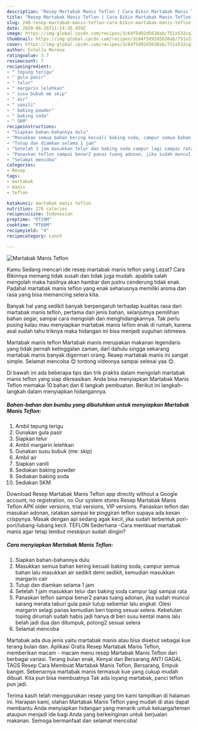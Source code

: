 ```yaml
---
description: "Resep Martabak Manis Teflon | Cara Bikin Martabak Manis Teflon Yang Enak Banget"
title: "Resep Martabak Manis Teflon | Cara Bikin Martabak Manis Teflon Yang Enak Banget"
slug: 240-resep-martabak-manis-teflon-cara-bikin-martabak-manis-teflon-yang-enak-banget
date: 2020-06-26T11:14:35.459Z
image: https://img-global.cpcdn.com/recipes/3c64f5d92d5638ab/751x532cq70/martabak-manis-teflon-foto-resep-utama.jpg
thumbnail: https://img-global.cpcdn.com/recipes/3c64f5d92d5638ab/751x532cq70/martabak-manis-teflon-foto-resep-utama.jpg
cover: https://img-global.cpcdn.com/recipes/3c64f5d92d5638ab/751x532cq70/martabak-manis-teflon-foto-resep-utama.jpg
author: Estelle Moreno
ratingvalue: 3.7
reviewcount: 7
recipeingredient:
- " tepung terigu"
- " gula pasir"
- " telur"
- " margarin lelehkan"
- " susu bubuk me skip"
- " air"
- " vanili"
- " baking powder"
- " baking soda"
- " SKM"
recipeinstructions:
- "Siapkan bahan-bahannya dulu"
- "Masukkan semua bahan kering kecuali baking soda, campur semua bahan lalu masukkan air sedikit demi sedikit, kemudian masukkan margarin cair"
- "Tutup dan diamkan selama 1 jam"
- "Setelah 1 jam masukkan telur dan baking soda campur lagi sampai rata"
- "Panaskan teflon sampai benar2 panas tuang adonan, jika sudah muncul sarang merata taburi gula pasir tutup sebentar lalu angkat. Olesi margarin selagi panas kemudian beri toping sesuai selera. Kebetulan toping dirumah sudah habis jadi hanya di beri susu kental manis lalu belah jadi dua dan ditumpuk, potong2 sesuai selera"
- "Selamat mencoba"
categories:
- Resep
tags:
- martabak
- manis
- teflon

katakunci: martabak manis teflon 
nutrition: 276 calories
recipecuisine: Indonesian
preptime: "PT29M"
cooktime: "PT60M"
recipeyield: "4"
recipecategory: Lunch

---
```



![Martabak Manis Teflon](https://img-global.cpcdn.com/recipes/3c64f5d92d5638ab/751x532cq70/martabak-manis-teflon-foto-resep-utama.jpg)

Kamu Sedang mencari ide resep martabak manis teflon yang Lezat? Cara Bikinnya memang tidak susah dan tidak juga mudah. apabila salah mengolah maka hasilnya akan hambar dan justru cenderung tidak enak. Padahal martabak manis teflon yang enak seharusnya memiliki aroma dan rasa yang bisa memancing selera kita.

Banyak hal yang sedikit banyak berpengaruh terhadap kualitas rasa dari martabak manis teflon, pertama dari jenis bahan, selanjutnya pemilihan bahan segar, sampai cara mengolah dan menghidangkannya. Tak perlu pusing kalau mau menyiapkan martabak manis teflon enak di rumah, karena asal sudah tahu triknya maka hidangan ini bisa menjadi suguhan istimewa.

Martabak manis teflon Martabak manis merupakan makanan legendaris yang tidak pernah ketinggalan zaman, dari dahulu singga sekarang martabak manis banyak digermari orang. Reaep martabak manis ini sangat simple. Selamat mencoba 😊 tontong videonya sampai selesai yaa 😊.


Di bawah ini ada beberapa tips dan trik praktis dalam mengolah martabak manis teflon yang siap dikreasikan. Anda bisa menyiapkan Martabak Manis Teflon memakai 10 bahan dan 6 langkah pembuatan. Berikut ini langkah-langkah dalam menyiapkan hidangannya.

<!--inarticleads1-->

##### Bahan-bahan dan bumbu yang dibutuhkan untuk menyiapkan Martabak Manis Teflon:

1. Ambil  tepung terigu
1. Gunakan  gula pasir
1. Siapkan  telur
1. Ambil  margarin lelehkan
1. Gunakan  susu bubuk (me: skip)
1. Ambil  air
1. Siapkan  vanili
1. Sediakan  baking powder
1. Sediakan  baking soda
1. Sediakan  SKM


Download Resep Martabak Manis Teflon app directly without a Google account, no registration, no Our system stores Resep Martabak Manis Teflon APK older versions, trial versions, VIP versions. Panaskan teflon dan masukan adonan, ratakan sampai ke pinggiran teflon supaya ada kesan crispynya. Masak dengan api sedang agak kecil, jika sudah terbentuk pori-pori/lubang-lubang kecil. TEFLON Sederhana -Cara membuat martabak manis agar tetap lembut meskipun sudah dingin? 

<!--inarticleads2-->

##### Cara menyiapkan Martabak Manis Teflon:

1. Siapkan bahan-bahannya dulu
1. Masukkan semua bahan kering kecuali baking soda, campur semua bahan lalu masukkan air sedikit demi sedikit, kemudian masukkan margarin cair
1. Tutup dan diamkan selama 1 jam
1. Setelah 1 jam masukkan telur dan baking soda campur lagi sampai rata
1. Panaskan teflon sampai benar2 panas tuang adonan, jika sudah muncul sarang merata taburi gula pasir tutup sebentar lalu angkat. Olesi margarin selagi panas kemudian beri toping sesuai selera. Kebetulan toping dirumah sudah habis jadi hanya di beri susu kental manis lalu belah jadi dua dan ditumpuk, potong2 sesuai selera
1. Selamat mencoba


Martabak ada dua jenis yaitu martabak manis atau bisa disebut sebagai kue terang bulan dan. Aplikasi Gratis Resep Martabak Manis Teflon, memberikan macam - macam menu resep Martabak Manis Teflon dari berbagai variasi. Terang bulan enak, Kenyal dan Bersarang ANTI GAGAL TAGS Resep Cara Membuat Martabak Manis Teflon, Bersarang, Empuk banget. Sebenarnya martabak manis termasuk kue yang cukup mudah dibuat. Kita pun bisa membuatnya Tak ada loyang martabak, panci teflon pun jadi. 

Terima kasih telah menggunakan resep yang tim kami tampilkan di halaman ini. Harapan kami, olahan Martabak Manis Teflon yang mudah di atas dapat membantu Anda menyiapkan hidangan yang menarik untuk keluarga/teman ataupun menjadi ide bagi Anda yang berkeinginan untuk berjualan makanan. Semoga bermanfaat dan selamat mencoba!
